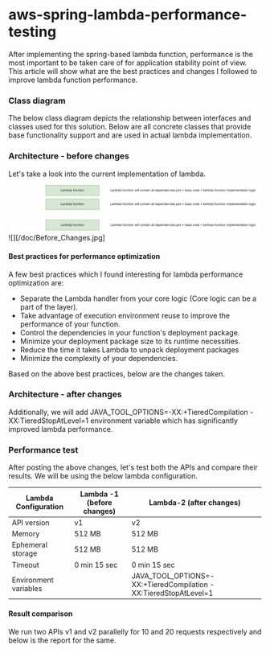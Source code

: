 # aws-spring-lambda-performance-testing
After implementing the spring-based lambda function, performance is the most important to be taken care of for application stability point of view. This article will show what are the best practices and changes I followed to improve lambda function performance.

### Class diagram
The below class diagram depicts the relationship between interfaces and classes used for this solution. Below are all concrete classes that provide base functionality support and are used in actual lambda implementation.

### Architecture - before changes
Let's take a look into the current implementation of lambda.

![alt text](https://github.com/koshtipk/aws-spring-lambda-performance-testing/blob/main/doc/Before_Changes.jpg?raw=true)
![plot](doc/Before_Changes.jpg?raw=true "Title")

<img src="/doc/Before_Changes.jpg" />
![][/doc/Before_Changes.jpg]

#### Best practices for performance optimization
A few best practices which I found interesting for lambda performance optimization are:
- Separate the Lambda handler from your core logic (Core logic can be a part of the layer).
- Take advantage of execution environment reuse to improve the performance of your function.
- Control the dependencies in your function's deployment package.
- Minimize your deployment package size to its runtime necessities.
- Reduce the time it takes Lambda to unpack deployment packages
- Minimize the complexity of your dependencies.

Based on the above best practices, below are the changes taken.

### Architecture - after changes

Additionally, we will add JAVA_TOOL_OPTIONS=-XX:+TieredCompilation -XX:TieredStopAtLevel=1 environment variable which has significantly improved lambda performance.

### Performance test

After posting the above changes, let's test both the APIs and compare their results. We will be using the below lambda configuration.

| Lambda Configuration | Lambda -1 (before changes) | Lambda-2 (after changes) |
| ------ | ------ | ------ |
| API version | v1 | v2 |
| Memory  | 512 MB | 512 MB |
| Ephemeral storage | 512 MB | 512 MB |
| Timeout | 0 min 15 sec | 0 min 15 sec |
| Environment variables |  | JAVA_TOOL_OPTIONS=-XX:+TieredCompilation -XX:TieredStopAtLevel=1 |

#### Result comparison

We run two APIs v1 and v2 parallelly for 10 and 20 requests respectively and below is the report for the same.



